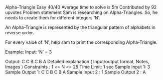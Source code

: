 
 Alpha-Triangle
Easy
40/40
Average time to solve is 5m
Contributed by
92 upvotes
Problem statement
Sam is researching on Alpha-Triangles. So, he needs to create them for different integers ‘N’.

An Alpha-Triangle is represented by the triangular pattern of alphabets in reverse order.

For every value of ‘N’, help sam to print the corresponding Alpha-Triangle.

Example:
Input: ‘N’ = 3

Output: 
C
C B 
C B A
Detailed explanation ( Input/output format, Notes, Images )
Constraints :
1  <= N <= 25
Time Limit: 1 sec
Sample Input 1:
3
Sample Output 1:
C
C B 
C B A
Sample Input 2 :
1
Sample Output 2 :
A
